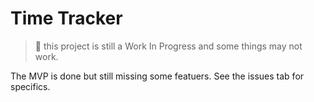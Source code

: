 # Time Tracker

> 🚩 this project is still a Work In Progress and some things may not work.

The MVP is done but still missing some featuers. See the issues tab for specifics.
